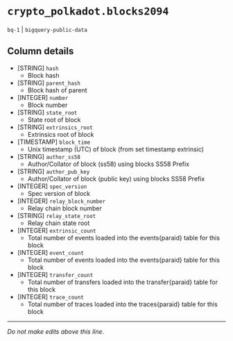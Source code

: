 # `crypto_polkadot.blocks2094`
`bq-1` | `bigquery-public-data`

## Column details
* [STRING]    `hash`
  - Block hash
* [STRING]    `parent_hash`
  - Block hash of parent
* [INTEGER]   `number`
  - Block number
* [STRING]    `state_root`
  - State root of block
* [STRING]    `extrinsics_root`
  - Extrinsics root of block
* [TIMESTAMP] `block_time`
  - Unix timestamp (UTC) of block (from set timestamp extrinsic)
* [STRING]    `author_ss58`
  - Author/Collator of block (ss58) using blocks SS58 Prefix
* [STRING]    `author_pub_key`
  - Author/Collator of block (public key) using blocks SS58 Prefix
* [INTEGER]   `spec_version`
  - Spec version of block
* [INTEGER]   `relay_block_number`
  - Relay chain block number
* [STRING]    `relay_state_root`
  - Relay chain state root
* [INTEGER]   `extrinsic_count`
  - Total number of events loaded into the events{paraid} table for this block
* [INTEGER]   `event_count`
  - Total number of events loaded into the events{paraid} table for this block
* [INTEGER]   `transfer_count`
  - Total number of transfers loaded into the transfer{paraid} table for this block
* [INTEGER]   `trace_count`
  - Total number of traces loaded into the traces{paraid} table for this block

-------------------------------------------------------------------------------
*Do not make edits above this line.*
